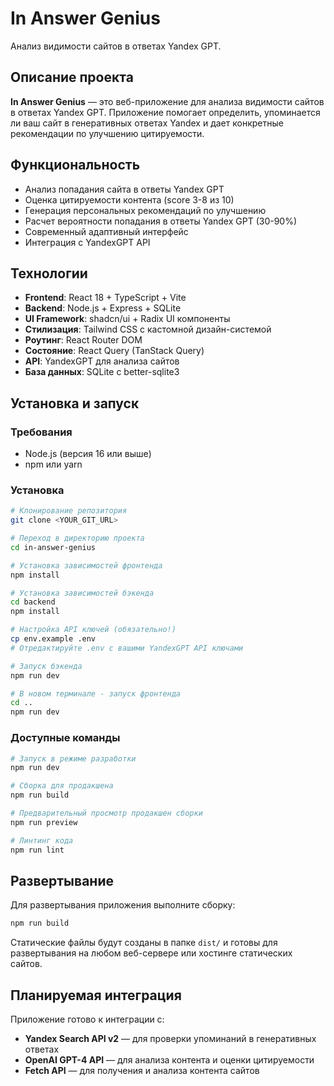 # In Answer Genius

Анализ видимости сайтов в ответах Yandex GPT.

## Описание проекта

**In Answer Genius** — это веб-приложение для анализа видимости сайтов в ответах Yandex GPT. Приложение помогает определить, упоминается ли ваш сайт в генеративных ответах Yandex и дает конкретные рекомендации по улучшению цитируемости.

## Функциональность

- Анализ попадания сайта в ответы Yandex GPT
- Оценка цитируемости контента (score 3-8 из 10)
- Генерация персональных рекомендаций по улучшению
- Расчет вероятности попадания в ответы Yandex GPT (30-90%)
- Современный адаптивный интерфейс
- Интеграция с YandexGPT API

## Технологии

- **Frontend**: React 18 + TypeScript + Vite
- **Backend**: Node.js + Express + SQLite
- **UI Framework**: shadcn/ui + Radix UI компоненты
- **Стилизация**: Tailwind CSS с кастомной дизайн-системой
- **Роутинг**: React Router DOM
- **Состояние**: React Query (TanStack Query)
- **API**: YandexGPT для анализа сайтов
- **База данных**: SQLite с better-sqlite3

## Установка и запуск

### Требования
- Node.js (версия 16 или выше)
- npm или yarn

### Установка

```sh
# Клонирование репозитория
git clone <YOUR_GIT_URL>

# Переход в директорию проекта
cd in-answer-genius

# Установка зависимостей фронтенда
npm install

# Установка зависимостей бэкенда
cd backend
npm install

# Настройка API ключей (обязательно!)
cp env.example .env
# Отредактируйте .env с вашими YandexGPT API ключами

# Запуск бэкенда
npm run dev

# В новом терминале - запуск фронтенда
cd ..
npm run dev
```

### Доступные команды

```sh
# Запуск в режиме разработки
npm run dev

# Сборка для продакшена
npm run build

# Предварительный просмотр продакшен сборки
npm run preview

# Линтинг кода
npm run lint
```

## Развертывание

Для развертывания приложения выполните сборку:

```sh
npm run build
```

Статические файлы будут созданы в папке `dist/` и готовы для развертывания на любом веб-сервере или хостинге статических сайтов.

## Планируемая интеграция

Приложение готово к интеграции с:
- **Yandex Search API v2** — для проверки упоминаний в генеративных ответах
- **OpenAI GPT-4 API** — для анализа контента и оценки цитируемости
- **Fetch API** — для получения и анализа контента сайтов

